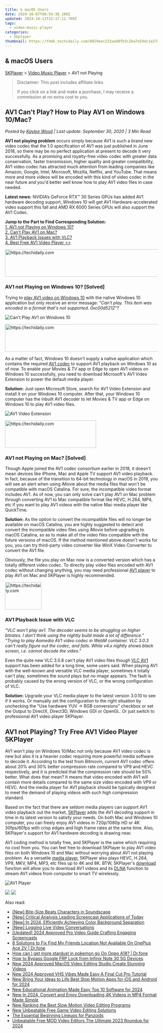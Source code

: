 ```yaml
---
title: & macOS Users
date: 2024-10-07T08:54:38.100Z
updated: 2024-10-11T22:17:12.709Z
tags:
  - video-music-player
categories:
  - 5kplayer
thumbnail: https://thmb.techidaily.com/6029eec233aad0fb3c2ba7e54dc1e274f5e9fe224df2564f74c71f59044219de.jpg
---
```


## & macOS Users

[5KPlayer](https://tools.techidaily.com/5kplayer/products/) \> [Video Music Player](https://tools.techidaily.com/5kplayer/video-music-player/) \> AV1 not Playing

>  Disclaimer: This post includes affiliate links
>
>  If you click on a link and make a purchase, I may receive a commission at no extra cost to you.
>

## AV1 Can't Play? How to Play AV1 on Windows 10/Mac?

 _Posted by [Kaylee Wood](https://www.quora.com/profile/Amanda-Hu-21) | Last update: September 30, 2020 | 3 Min Read_

**AV1 not playing problem** occurs simply because AV1 is such a brand new video codec that the 1.0 specification of AV1 was just published in June 2018, so there may be no perfect application at present to decode it very successfully. As a promising and royalty-free video codec with greater data conservation, faster transmission, higher quality and greater compatibility, AV1 video codec has attracted much attention from leading companies like Amazon, Google, Intel, Microsoft, Mozilla, Netflix, and YouTube. That means more and more videos will be encoded with this kind of video codec in the near future and you'd better well know how to play AV1 video files in case needed.

**Latest news:** NVIDIA’s GeForce RTX™ 30 Series GPUs has added AV1 hardware decoding support, Windows 10 will get AV1 Hardware-accelerated video support this fall and AMD RX 6000 Series GPUs will also support the AV1 Codec.

**Jump to the Part to Find Corresponding Solution:**  
[1\. AV1 not Playing on Windows 10?](https://tools.techidaily.com/5kplayer/video-music-player/)  
[2\. Can't Play AV1 on Mac?](https://tools.techidaily.com/5kplayer/video-music-player/)  
[3\. AV1 Playback Issues with VLC?](https://tools.techidaily.com/5kplayer/video-music-player/)  
[4\. Best Free AV1 Video Player >>](https://tools.techidaily.com/5kplayer/video-music-player/) 

<!-- affiliate ads begin -->
<a href="https://imp.i357552.net/c/5597632/1030129/11832" target="_top" id="1030129">
  <img src="//a.impactradius-go.com/display-ad/11832-1030129" border="0" alt="https://techidaily.com" width="720" height="90"/>
</a>
<img height="0" width="0" src="https://imp.i357552.net/i/5597632/1030129/11832" style="position:absolute;visibility:hidden;" border="0" />
<!-- affiliate ads end -->

### **AV1 not Playing on Windows 10? \[Solved\]**

Trying to [play AV1 video on Windows 10](https://tools.techidaily.com/5kplayer/video-music-player/) with the native Windows 10 application but only receive an error message: "_Can't play. This item was encoded in a format that's not supported. 0xc00d5212_"? 

![Can't Play AV1 on Windows 10](https://www.5kplayer.com/video-music-player/img/av1-not-playing-windows-10.jpg) 

<!-- affiliate ads begin -->
<a href="https://appsumo.8odi.net/c/5597632/2151871/7443" target="_top" id="2151871">
  <img src="//a.impactradius-go.com/display-ad/7443-2151871" border="0" alt="https://techidaily.com" width="600" height="90"/>
</a>
<img height="0" width="0" src="https://appsumo.8odi.net/i/5597632/2151871/7443" style="position:absolute;visibility:hidden;" border="0" />
<!-- affiliate ads end -->

As a matter of fact, Windows 10 doesn't supply a native application which contains the required [AV1 codec](https://tools.techidaily.com/5kplayer/video-music-player/) to support AV1 playback on Windows 10 as of now. To enable your Movies & TV app or Edge to open AV1 videos on Windows 10 successfully, you need to download Microsoft's AV1 Video Extension to power the default media player.

**Solution:** Just open Microsoft Store, search for AV1 Video Extension and install it on your Windows 10 computer. After that, your Windows 10 computer has the inbuilt AV1 decoder to let Movies & TV app or Edge on Windows 10 to play AV1 video files.

![AV1 Video Extension](https://www.5kplayer.com/video-music-player/img/av1-video-extension.jpg) 

<!-- affiliate ads begin -->
<a href="https://25home.pxf.io/c/5597632/2148646/16836" target="_top" id="2148646">
  <img src="//a.impactradius-go.com/display-ad/16836-2148646" border="0" alt="https://techidaily.com" width="300" height="90"/>
</a>
<img height="0" width="0" src="https://25home.pxf.io/i/5597632/2148646/16836" style="position:absolute;visibility:hidden;" border="0" />
<!-- affiliate ads end -->

### **AV1 not Playing on Mac? \[Solved\]**

Though Apple joined the AV1 codec consortium earlier in 2018, it doesn't mean devices like iPhone, Mac and Apple TV support AV1 video playback. In fact, because of the transition to 64-bit technology in macOS in 2019, you will see an alert when using iMovie about the media files that won't be compatible with macOS Catalina. For sure, the incompatible video format includes AV1\. As of now, you can only solve can't play AV1 on Mac problem through converting AV1 to Mac compatible format like HEVC, H.264, MP4, etc if you want to play AV1 videos with the native Mac media player like QuickTime.

**Solution:** As the option to convert the incompatible files will no longer be available on macOS Catalina, you are highly suggested to detect and convert the incompatible video files using iMovie before upgrading to macOS Catalina, so as to make all of the video files compatible with the future versions of macOS. If the method mentioned above doesn't works for you, you can try third-party video converter like WinX Video Converter to convert the AV1 file. 

Obviously, the file you play on Mac now is a converted version which has a totally different video codec. To directly play video files encoded with AV1 codec without changing anything, you may need professional [AV1 player](https://tools.techidaily.com/5kplayer/video-music-player/) to play AV1 on Mac and 5KPlayer is highly recommended.

<!-- affiliate ads begin -->
<a href="https://25home.pxf.io/c/5597632/2148635/16836" target="_top" id="2148635">
  <img src="//a.impactradius-go.com/display-ad/16836-2148635" border="0" alt="https://techidaily.com" width="120" height="90"/>
</a>
<img height="0" width="0" src="https://25home.pxf.io/i/5597632/2148635/16836" style="position:absolute;visibility:hidden;" border="0" />
<!-- affiliate ads end -->

### **AV1 Playback Issue with VLC**

_"VLC won't play av1\. The decoder seems to be struggling on higher bitrates. I don't think using the nightly build made a lot of difference."_ 
 _"Trying to play Aomedia AV1 video codec in WebM container. VLC 3.0.3 can't really figure out the codec, and fails. While v4.x nightly shows black screen, i.e. cannot decode the video."_

Even the quite new VLC 3.0.8 can't play AV1 video files though [VLC AV1](https://tools.techidaily.com/5kplayer/products/) support has been added for a long time, some users said. When playing AV1 with the well-known and versatile VLC media player, sometimes it totally can't play, sometimes the sound plays but no image appears. The fault is probably caused by the wrong version of VLC, or the wrong configuration of VLC. 

**Solution:** Upgrade your VLC media player to the latest version 3.0.10 to see if it works. Or manually set the configuration to the right situation by unchecking the "Use hardware YUV -> RGB conversions" checkbox or set the Output to DirectX, Direct3D, Windows GDI or OpenGL. Or just switch to professional AV1 video player 5KPlayer.

## AV1 not Playing? Try Free AV1 Video Player 5KPlayer

AV1 won't play on Windows 10/Mac not only because AV1 video codec is new but also it is a heavier codec requiring more powerful media software to decode it. According to the test from Bitmovin, current AV1 codec offers about 20% and 30% better compression rate compared to VP9 and HEVC respectively, and it is predicted that the compression rate should be 50% better. What does that mean? It means that video encoded with AV1 will contain more details compared to the same size video encoded with VP9 or HEVC. And the media player for AV1 playback should be typically designed to meet the demand of playing videos with such high compression standard.

Based on the fact that there are seldom media players can support AV1 video playback out the market, [5KPlayer](https://tools.techidaily.com/5kplayer/products/) adds the AV1 decoding support in time in its latest version to satisfy your needs. On both Mac and Windows 10 computer, you can freely enjoy AV1 videos in 720p/1080p HD or 4K 30fps/60fps with crisp edges and high frame rates at the same time. Also, 5KPlayer's support for AV1 hardware decoding is drawing near.

AV1 coding method is totally free, and 5KPlayer is the same which requiring no cost from you. You can feel free to download 5KPlayer to play AV1 video files on both Windows 10 and Mac without worrying about AV1 not playing problem. As a versatile [media player](https://tools.techidaily.com/5kplayer/video-music-player/), 5KPlayer also plays HEVC, H.264, VP9, MKV, MP4, MP3, etc files up to 4K and 8K. BTW, 5KPlayer's [download](https://tools.techidaily.com/5kplayer/youtube-download/) function will allow you to download AV1 videos and its [DLNA](https://tools.techidaily.com/5kplayer/dlna/) function to stream AV1 videos from computer to smart TV wirelessly.

![AV1 Player](https://www.5kplayer.com/video-music-player/img/play-av1-video.jpg) 

[![](https://www.5kplayer.com/video-music-player/../button/freedownwhitewin.png)](https://tools.techidaily.com/5kplayer/products/) [![](https://www.5kplayer.com/video-music-player/../button/freedownbackmac.png)](https://tools.techidaily.com/5kplayer/products/)

<ins class="adsbygoogle"
     style="display:block"
     data-ad-format="autorelaxed"
     data-ad-client="ca-pub-7571918770474297"
     data-ad-slot="1223367746"></ins>

<ins class="adsbygoogle"
     style="display:block"
     data-ad-client="ca-pub-7571918770474297"
     data-ad-slot="8358498916"
     data-ad-format="auto"
     data-full-width-responsive="true"></ins>

<span class="atpl-alsoreadstyle">Also read:</span>
<div><ul>
<li><a href="https://youtube-zero.techidaily.com/ite-size-beats-characters-in-soundscape/"><u>[New] Bite-Size Beats Characters in Soundscape</u></a></li>
<li><a href="https://video-capture.techidaily.com/new-critical-analysis-leading-screencast-applications-of-today/"><u>[New] Critical Analysis Leading Screencast Applications of Today</u></a></li>
<li><a href="https://youtube-blog.techidaily.com/n-2024-efficiently-achieving-color-background-separation/"><u>[New] In 2024, Efficiently Achieving Color Background Separation</u></a></li>
<li><a href="https://video-capture.techidaily.com/new-logging-live-video-conversations/"><u>[New] Logging Live Video Conversations</u></a></li>
<li><a href="https://visual-screen-recording.techidaily.com/updated-2024-approved-pro-video-guide-crafting-engaging-screencasts/"><u>[Updated] 2024 Approved Pro Video Guide Crafting Engaging Screencasts</u></a></li>
<li><a href="https://location-fake.techidaily.com/8-solutions-to-fix-find-my-friends-location-not-available-on-oneplus-ace-2v-drfone-by-drfone-virtual-android/"><u>8 Solutions to Fix Find My Friends Location Not Available On OnePlus Ace 2V | Dr.fone</u></a></li>
<li><a href="https://android-pokemon-go.techidaily.com/how-can-i-get-more-stardust-in-pokemon-go-on-oppo-a18-drfone-by-drfone-virtual-android/"><u>How can I get more stardust in pokemon go On Oppo A18? | Dr.fone</u></a></li>
<li><a href="https://bypass-frp.techidaily.com/how-to-bypass-google-frp-lock-from-infinix-note-30-5g-devices-by-drfone-android/"><u>How to Bypass Google FRP Lock from Infinix Note 30 5G Devices</u></a></li>
<li><a href="https://video-creation-software.techidaily.com/new-2024-approved-macos-video-editing-studio-create-stunning-videos/"><u>New 2024 Approved MacOS Video Editing Studio Create Stunning Videos</u></a></li>
<li><a href="https://video-creation-software.techidaily.com/new-2024-approved-vhs-vibes-made-easy-a-final-cut-pro-tutorial/"><u>New 2024 Approved VHS Vibes Made Easy A Final Cut Pro Tutorial</u></a></li>
<li><a href="https://video-creation-software.techidaily.com/new-bring-your-ideas-to-life-best-stop-motion-apps-for-ios-and-android-for-2024/"><u>New Bring Your Ideas to Life Best Stop Motion Apps for iOS and Android for 2024</u></a></li>
<li><a href="https://video-creation-software.techidaily.com/new-educational-animation-made-easy-top-10-software-for-2024/"><u>New Educational Animation Made Easy Top 10 Software for 2024</u></a></li>
<li><a href="https://video-creation-software.techidaily.com/new-in-2024-convert-and-enjoy-downloading-4k-videos-in-mp4-format-made-simple/"><u>New In 2024, Convert and Enjoy Downloading 4K Videos in MP4 Format Made Simple</u></a></li>
<li><a href="https://video-creation-software.techidaily.com/new-ranking-the-best-slow-motion-video-editing-programs/"><u>New Ranking the Best Slow Motion Video Editing Programs</u></a></li>
<li><a href="https://video-creation-software.techidaily.com/new-unbeatable-free-game-video-editing-solutions/"><u>New Unbeatable Free Game Video Editing Solutions</u></a></li>
<li><a href="https://extra-resources.techidaily.com/the-essential-beginning-lineups-for-panzoids/"><u>The Essential Beginning Lineups for Panzoids</u></a></li>
<li><a href="https://video-creation-software.techidaily.com/unbeatable-free-mod-video-editors-the-ultimate-2023-roundup-for-2024/"><u>Unbeatable Free MOD Video Editors The Ultimate 2023 Roundup for 2024</u></a></li>
</ul></div>

